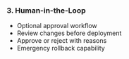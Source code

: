 ### 3. Human-in-the-Loop

- Optional approval workflow
- Review changes before deployment
- Approve or reject with reasons
- Emergency rollback capability
